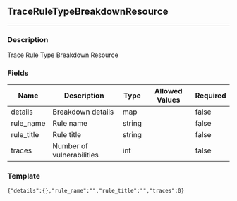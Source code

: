 ## TraceRuleTypeBreakdownResource
---
### Description
Trace Rule Type Breakdown Resource
### Fields
| Name | Description | Type | Allowed Values | Required |
| ---- | ----------- | ---- | -------------- | -------- |
| details | Breakdown details | map |  | false |
| rule_name | Rule name | string |  | false |
| rule_title | Rule title | string |  | false |
| traces | Number of vulnerabilities | int |  | false |
### Template
```
{"details":{},"rule_name":"","rule_title":"","traces":0}
```
